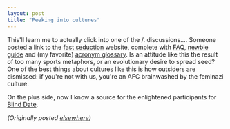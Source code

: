 ```yaml
---
layout: post
title: "Peeking into cultures"
---
```




<p>This'll learn me to actually click into one of the /. discussions.... Someone posted a link to the <a href="http://www.fastseduction.com/">fast seduction</a> website, complete with <a href="http://www.fastseduction.com/asf-faq.shtml">FAQ</a>, <a href="http://www.fastseduction.com/youarenew/">newbie guide</a> and (my favorite) <a href="http://www.fastseduction.com/acronyms.shtml">acronym glossary</a>. Is an attitude like this the result of too many sports metaphors, or an evolutionary desire to spread seed? One of the best things about cultures like this is how outsiders are dismissed: if you're not with us, you're an AFC brainwashed by the feminazi culture.</p>

<p>On the plus side, now I know a source for the enlightened participants for <a href="http://www.blinddatetv.com/">Blind Date</a>.</p>

<p>
<p><em>(Originally posted <a href="http://use.perl.org/~lachoy/journal/5177">elsewhere</a>)</em></p>


